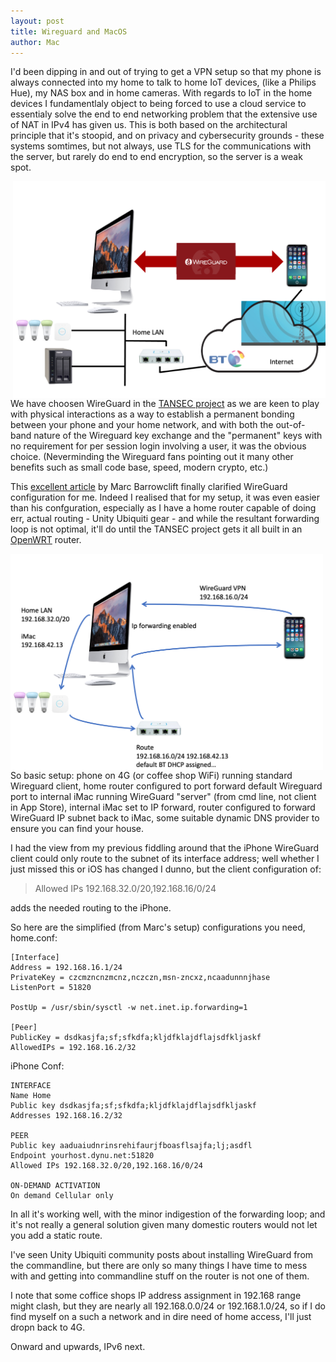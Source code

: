 ```yaml
---
layout: post
title: Wireguard and MacOS
author: Mac
---
```


I'd been dipping in and out of trying to get a VPN setup so that my phone is always connected into my home to talk to home IoT devices, 
(like a Philips Hue), my NAS box and in home cameras.
With regards to IoT in the home devices I fundamentlaly object to being forced 
to use a cloud service to essentialy solve the end to end networking problem that the extensive use of NAT in IPv4 has given us.
This is both based on the
architectural principle that it's stoopid, and on privacy and cybersecurity grounds - these systems somtimes, but not always, 
use TLS for the communications with the server, but rarely do end to end encryption, so the server is a weak spot.

<img align="right" src="/images/Slide1.png" alt="network" width="500"  />
<p>
We have choosen WireGuard in the
<a href="https://www.horizon.ac.uk/project/tangible-security-project/">TANSEC project</a> as we 
are keen to play with physical interactions as a way to establish a permanent bonding between your
phone and your home network, and with both the out-of-band nature of the Wireguard key exchange and the
"permanent" keys with no requirement for per session login involving a user, it was the obvious choice.
(Neverminding the Wireguard fans pointing out it many other benefits such as small code base, speed, modern crypto, etc.)
</p>

<p>
 This <a href="https://barrowclift.me/post/wireguard-server-on-macos">excellent article</a>
by Marc Barrowclift finally clarified WireGuard configuration  for me. Indeed I realised that for my setup,
it was even easier than his confguration, especially as I have a home router capable of doing err,
actual routing  - Unity Ubiquiti gear - and while the resultant forwarding loop is not optimal, it'll do
 until the TANSEC project gets it all built in an <a href="https://openwrt.org">OpenWRT</a> router. 
</p>

<img align="left" src="/images/Slide2.png" alt="network" width="500"  />
<p>So basic setup: phone on 4G (or coffee shop WiFi) running standard Wireguard client,
home router configured to port forward default Wireguard port to internal iMac
running WireGuard "server" (from cmd line, not client in App Store), internal iMac set to IP forward,
router configured to forward WireGuard IP subnet back to iMac, some suitable dynamic DNS provider 
to ensure you can find your house.
</p>
<p>
I had the view from my previous fiddling around that the iPhone WireGuard client could only
route to the subnet of its interface address; well whether I just missed this or iOS has 
changed I dunno, but the client configuration of:
</p>

> Allowed IPs 192.168.32.0/20,192.168.16/0/24

adds the needed routing to the iPhone.

So here are the simplified (from Marc's setup) configurations you need, home.conf:

    [Interface]
    Address = 192.168.16.1/24
    PrivateKey = czcmzncnzmcnz,nczczn,msn-zncxz,ncaadunnnjhase
    ListenPort = 51820
    
    PostUp = /usr/sbin/sysctl -w net.inet.ip.forwarding=1  
    
    [Peer]        
    PublicKey = dsdkasjfa;sf;sfkdfa;kljdfklajdflajsdfkljaskf  
    AllowedIPs = 192.168.16.2/32  

iPhone Conf:

    INTERFACE
    Name Home
    Public key dsdkasjfa;sf;sfkdfa;kljdfklajdflajsdfkljaskf
    Addresses 192.168.16.2/32
    
    PEER
    Public key aaduaiudnrinsrehifaurjfboasflsajfa;lj;asdfl
    Endpoint yourhost.dynu.net:51820
    Allowed IPs 192.168.32.0/20,192.168.16/0/24
    
    ON-DEMAND ACTIVATION
    On demand Cellular only

In all it's working well, with the minor indigestion of the forwarding loop; and it's not 
really a general solution given many domestic routers would not let you add a static route.

I've seen Unity Ubiquiti community posts about installing WireGuard from the commandline, but 
there are only so many things I have time to mess with and getting into commandline stuff on
the router is not one of them.

I note that some coffice shops IP address assignment in 192.168 range might clash,
but they are nearly all 192.168.0.0/24 or 192.168.1.0/24, so if I do
find myself on a such a network and in dire need of home access, I'll just dropn back to 4G.

Onward and upwards, IPv6 next.




